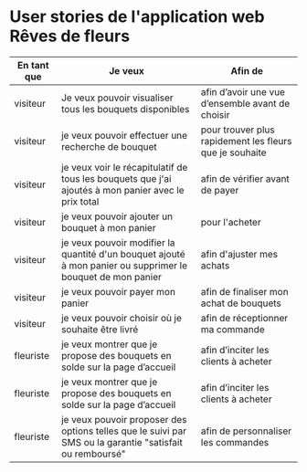 # User stories de l'application web Rêves de fleurs

| En tant que | Je veux | Afin de  |
|--|--|--|
| visiteur | Je veux pouvoir visualiser tous les bouquets disponibles | afin d’avoir une vue d’ensemble avant de choisir |
| visiteur| je veux pouvoir effectuer une recherche de bouquet|pour trouver plus rapidement les fleurs que je souhaite|
| visiteur| je veux voir le récapitulatif de tous les bouquets que j'ai ajoutés à mon panier avec le prix total  | afin de vérifier avant de payer|
| visiteur| je veux pouvoir ajouter un bouquet à mon panier |pour l'acheter|
| visiteur|  je veux pouvoir modifier la quantité d'un bouquet ajouté à mon panier ou supprimer le bouquet de mon panier | afin d'ajuster mes achats|
| visiteur|  je veux pouvoir payer mon panier| afin de finaliser mon achat de bouquets|
| visiteur|  je veux pouvoir choisir où je souhaite être livré| afin de réceptionner ma commande|
| fleuriste| je veux montrer que je propose des bouquets en solde sur la page d’accueil | afin d’inciter les clients à acheter |
| fleuriste| je veux montrer que je propose des bouquets en solde sur la page d’accueil | afin d’inciter les clients à acheter |
|fleuriste|je veux pouvoir proposer des options telles que le suivi par SMS ou la garantie "satisfait ou remboursé"| afin de personnaliser les commandes |
